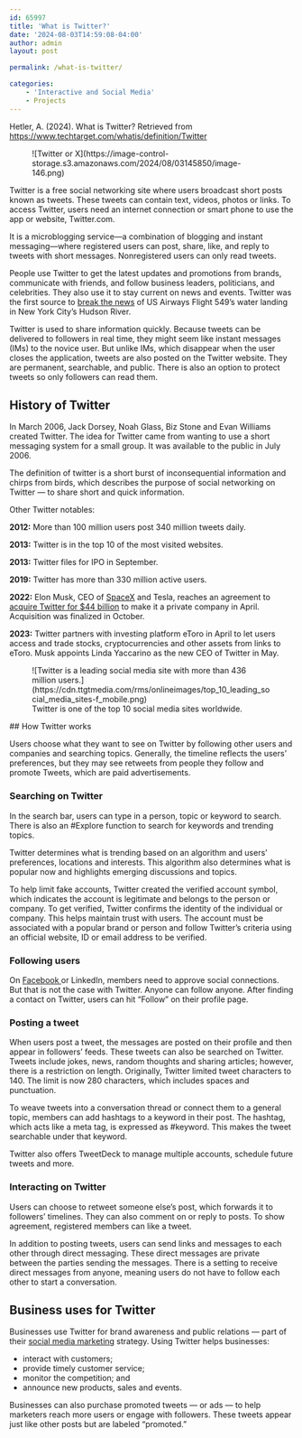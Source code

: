 ```yaml
---
id: 65997
title: 'What is Twitter?'
date: '2024-08-03T14:59:08-04:00'
author: admin
layout: post

permalink: /what-is-twitter/

categories:
    - 'Interactive and Social Media'
    - Projects
---
```


Hetler, A. (2024). What is Twitter? Retrieved from https://www.techtarget.com/whatis/definition/Twitter

<div class="wp-block-image"><figure class="aligncenter size-full">![Twitter or X](https://image-control-storage.s3.amazonaws.com/2024/08/03145850/image-146.png)</figure></div>Twitter is a free social networking site where users broadcast short posts known as tweets. These tweets can contain text, videos, photos or links. To access Twitter, users need an internet connection or smart phone to use the app or website, Twitter.com.

It is a microblogging service—a combination of blogging and instant messaging—where registered users can post, share, like, and reply to tweets with short messages. Nonregistered users can only read tweets.

People use Twitter to get the latest updates and promotions from brands<span style="box-sizing: border-box; margin: 0px; padding: 0px;">, communicate with friends, and follow business leaders, politicians, and celebrities. They also use it to stay current on news and events. Twitter was the first source to [break the news](https://www.poynter.org/reporting-editing/2015/today-in-media-history-2009-hudson-river-crash-landing-photo-sent-with-twitter/) of US Airways Flight 549’s water landing</span> in New York City’s Hudson River.

Twitter is used to share information quickly. Because tweets can be delivered to followers in real time, they might seem like instant messages (IMs) to the novice user. But unlike IMs, which disappear when the user closes the application, tweets are also posted on the Twitter website. They are permanent, searchable, and public. There is also an option to protect tweets so only followers can read them.

## History of Twitter

In March 2006, Jack Dorsey, Noah Glass, Biz Stone and Evan Williams created Twitter. The idea for Twitter came from wanting to use a short messaging system for a small group. It was available to the public in July 2006.

The definition of twitter is a short burst of inconsequential information and chirps from birds, which describes the purpose of social networking on Twitter — to share short and quick information.

Other Twitter notables:

**2012:** More than 100 million users post 340 million tweets daily.

**2013:** Twitter is in the top 10 of the most visited websites.

**2013:** Twitter files for IPO in September.

**2019:** Twitter has more than 330 million active users.

**2022:** Elon Musk, CEO of [SpaceX](https://www.techtarget.com/whatis/definition/SpaceX) and Tesla, reaches an agreement to [acquire Twitter for $44 billion](https://www.techtarget.com/searchcio/news/252516452/Elon-Musk-poised-to-disrupt-social-media-industry) to make it a private company in April. Acquisition was finalized in October.

**2023:** Twitter partners with investing platform eToro in April to let users access and trade stocks, cryptocurrencies and other assets from links to eToro. Musk appoints Linda Yaccarino as the new CEO of Twitter in May.

<div class="wp-block-image"><figure class="aligncenter">![Twitter is a leading social media site with more than 436 million users.](https://cdn.ttgtmedia.com/rms/onlineimages/top_10_leading_social_media_sites-f_mobile.png)<figcaption class="wp-element-caption">Twitter is one of the top 10 social media sites worldwide.</figcaption></figure></div>## How Twitter works

Users choose what they want to see on Twitter by following other users and companies and searching topics. Generally, the timeline reflects the users’ preferences, but they may see retweets from people they follow and promote Tweets, which are paid advertisements.

### Searching on Twitter

In the search bar, users can type in a person, topic or keyword to search. There is also an #Explore function to search for keywords and trending topics.

Twitter determines what is trending based on an algorithm and users’ preferences, locations and interests. This algorithm also determines what is popular now and highlights emerging discussions and topics.

To help limit fake accounts, Twitter created the verified account symbol, which indicates the account is legitimate and belongs to the person or company. To get verified, Twitter confirms the identity of the individual or company. This helps maintain trust with users. The account must be associated with a popular brand or person and follow Twitter’s criteria using an official website, ID or email address to be verified.

### Following users

On [Facebook ](https://www.techtarget.com/whatis/definition/Facebook)or LinkedIn, members need to approve social connections. But that is not the case with Twitter. Anyone can follow anyone. After finding a contact on Twitter, users can hit “Follow” on their profile page.

### Posting a tweet

When users post a tweet, the messages are posted on their profile and then appear in followers’ feeds. These tweets can also be searched on Twitter. Tweets include jokes, news, random thoughts and sharing articles; however, there is a restriction on length. Originally, Twitter limited tweet characters to 140. The limit is now 280 characters, which includes spaces and punctuation.

To weave tweets into a conversation thread or connect them to a general topic, members can add hashtags to a keyword in their post. The hashtag, which acts like a meta tag, is expressed as #keyword. This makes the tweet searchable under that keyword.

Twitter also offers TweetDeck to manage multiple accounts, schedule future tweets and more.

### Interacting on Twitter

Users can choose to retweet someone else’s post, which forwards it to followers’ timelines. They can also comment on or reply to posts. To show agreement, registered members can like a tweet.

In addition to posting tweets, users can send links and messages to each other through direct messaging. These direct messages are private between the parties sending the messages. There is a setting to receive direct messages from anyone, meaning users do not have to follow each other to start a conversation.

## Business uses for Twitter

Businesses use Twitter for brand awareness and public relations — part of their [social media marketing](https://www.techtarget.com/whatis/definition/social-media-marketing-SMM) strategy. Using Twitter helps businesses:

- interact with customers;
- provide timely customer service;
- monitor the competition; and
- announce new products, sales and events.

Businesses can also purchase promoted tweets — or ads — to help marketers reach more users or engage with followers. These tweets appear just like other posts but are labeled “promoted.”